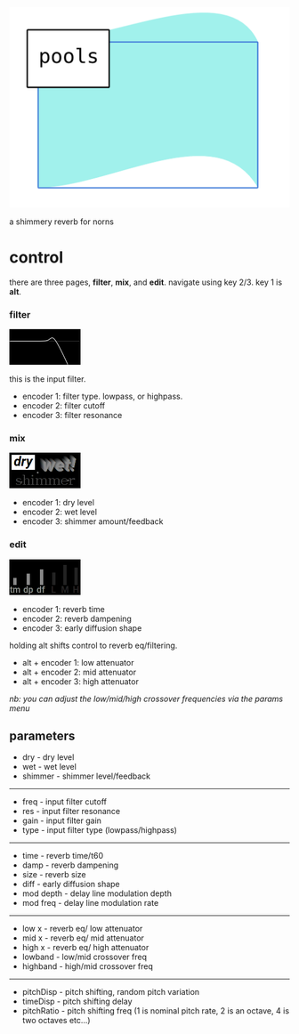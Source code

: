 
![pools](assets/pools.png)

a shimmery reverb for norns

# control

there are three pages, **filter**, **mix**, and **edit**. navigate using key 2/3. 
key 1 is **alt**.

### filter

![poolfilter](assets/poolfilter.png)

this is the input filter.

* encoder 1: filter type. lowpass, or highpass.
* encoder 2: filter cutoff
* encoder 3: filter resonance


### mix

![poolfilter](assets/poolmix.png)

* encoder 1: dry level
* encoder 2: wet level
* encoder 3: shimmer amount/feedback


### edit

![poolfilter](assets/pooledit.png)

* encoder 1: reverb time
* encoder 2: reverb dampening
* encoder 3: early diffusion shape

holding alt shifts control to reverb eq/filtering.

* alt + encoder 1: low attenuator
* alt + encoder 2: mid attenuator
* alt + encoder 3: high attenuator

*nb: you can adjust the low/mid/high crossover frequencies via the params menu*

## parameters

* dry - dry level
* wet - wet level
* shimmer - shimmer level/feedback
----
* freq - input filter cutoff
* res - input filter resonance
* gain - input filter gain
* type - input filter type (lowpass/highpass)
----
* time - reverb time/t60
* damp - reverb dampening
* size - reverb size
* diff - early diffusion shape
* mod depth - delay line modulation depth
* mod freq - delay line modulation rate
----
* low x - reverb eq/ low attenuator
* mid x - reverb eq/ mid attenuator
* high x - reverb eq/ high attenuator
* lowband - low/mid crossover freq
* highband - high/mid crossover freq
----
* pitchDisp - pitch shifting, random pitch variation
* timeDisp - pitch shifting delay
* pitchRatio - pitch shifting freq (1 is nominal pitch rate, 2 is an octave, 4 is two octaves etc...)
